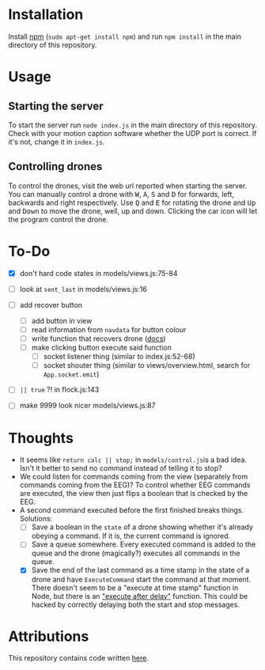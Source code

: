 Installation
============

Install [npm](https://www.npmjs.com/) (`sudo apt-get install npm`) and run
`npm install` in the main directory of this repository.


Usage
=====

Starting the server
-------------------

To start the server run `node index.js` in the main directory of this
repository. Check with your motion caption software whether the UDP port is
correct. If it's not, change it in `index.js`.

Controlling drones
------------------

To control the drones, visit the web url reported when starting the server. You
can manually control a drone with <kbd>W</kbd>, <kbd>A</kbd>, <kbd>S</kbd> and
<kbd>D</kbd> for forwards, left, backwards and right respectively. Use <kbd>Q</kbd>
and <kbd>E</kbd> for rotating the drone and <kbd>Up</kbd> and <kbd>Down</kbd>
to move the drone, well, up and down. Clicking the car icon will let the
program control the drone.


To-Do
=====
 - [X]  don't hard code states in models/views.js:75-84
 - [ ]  look at `sent_last` in models/views.js:16
 - [ ]  add recover button
     - [ ]  add button in view
     - [ ]  read information from `navdata` for button colour
     - [ ]  write function that recovers drone ([docs](https://www.npmjs.com/package/ar-drone#clientdisableemergency))
     - [ ]  make clicking button execute said function
         - [ ]  socket listener thing (similar to index.js:52-68)
         - [ ]  socket shouter thing (similar to views/overview.html, search for `App.socket.emit`)
 - [ ]  `|| true` ?! in flock.js:143
 - [ ]  make 9999 look nicer models/views.js:87


Thoughts
========
 -  It seems like `return calc || stop;` in `models/control.js`is a bad idea.
    Isn't it better to send no command instead of telling it to stop?
 -  We could listen for commands coming from the view (separately from commands
    coming from the EEG)? To control whether EEG commands are executed, the
    view then just flips a boolean that is checked by the EEG.
 -  A second command executed before the first finished breaks things. Solutions:
     - [ ]  Save a boolean in the `state` of a drone showing whether it's already
            obeying a command. If it is, the current command is ignored.
     - [ ]  Save a queue somewhere. Every executed command is added to the
            queue and the drone (magically?) executes all commands in the
            queue.
     - [X]  Save the end of the last command as a time stamp in the state of a
            drone and have `ExecuteCommand` start the command at that moment.
            There doesn't seem to be a "execute at time stamp" function in Node,
            but there is an
            ["execute after delay"](https://nodejs.org/api/timers.html#timers_settimeout_callback_delay_args)
            function. This could be hacked
            by correctly delaying both the start and stop messages.

Attributions
============

This repository contains code written [here](https://bitbucket.org/TimLeunissen/dn-droneshow).

